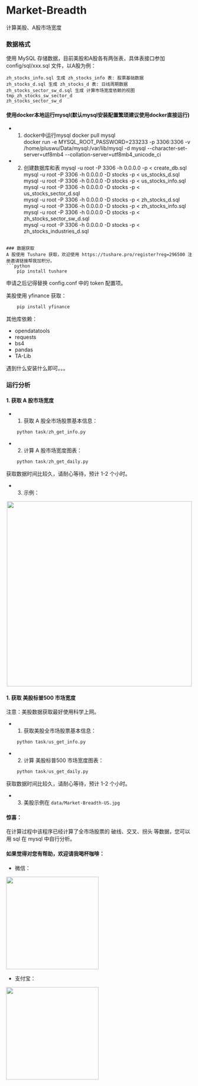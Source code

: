# Market-Breadth
计算美股、A股市场宽度

### 数据格式
使用 MySQL 存储数据，目前美股和A股各有两张表，具体表接口参加 config/sql/xxx.sql 文件，以A股为例：
```
zh_stocks_info.sql 生成 zh_stocks_info 表: 股票基础数据
zh_stocks_d.sql 生成 zh_stocks_d 表: 日线周期数据
zh_stocks_sector_sw_d.sql 生成 计算市场宽度依赖的视图
tmp_zh_stocks_sw_sector_d 
zh_stocks_sector_sw_d
```
#### 使用docker本地运行mysql(默认mysql安装配置繁琐建议使用docker直接运行)
+ 1. docker中运行mysql
docker pull mysql <br>
docker run  -e MYSQL_ROOT_PASSWORD=233233 -p 3306:3306  -v /home/pluswu/Data/mysql:/var/lib/mysql -d mysql --character-set-server=utf8mb4 --collation-server=utf8mb4_unicode_ci 

+ 2. 创建数据库和表
mysql -u root -P 3306 -h 0.0.0.0 -p < create_db.sql <br>
mysql -u root -P 3306 -h 0.0.0.0 -D stocks -p < us_stocks_d.sql <br>
mysql -u root -P 3306 -h 0.0.0.0 -D stocks -p < us_stocks_info.sql <br>
mysql -u root -P 3306 -h 0.0.0.0 -D stocks -p < us_stocks_sector_d.sql<br>
mysql -u root -P 3306 -h 0.0.0.0 -D stocks -p < zh_stocks_d.sql<br>
mysql -u root -P 3306 -h 0.0.0.0 -D stocks -p < zh_stocks_info.sql<br>
mysql -u root -P 3306 -h 0.0.0.0 -D stocks -p < zh_stocks_sector_sw_d.sql<br>
mysql -u root -P 3306 -h 0.0.0.0 -D stocks -p < zh_stocks_industries_d.sql<br>
```

### 数据获取
A 股使用 Tushare 获取，欢迎使用 https://tushare.pro/register?reg=296500 注册邀请链接帮我加积分。
```python 
    pip install tushare
```
申请之后记得替换 config.conf 中的 token 配置项。

美股使用 yfinance 获取：
```python 
    pip install yfinance
```
其他库依赖：
+ opendatatools
+ requests
+ bs4
+ pandas
+ TA-Lib

遇到什么安装什么即可。。。

### 运行分析
#### 1. 获取 A 股市场宽度
+ 1. 获取 A 股全市场股票基本信息：
```python   
    python task/zh_get_info.py
```
+ 2. 计算 A 股市场宽度图表：
```python   
    python task/zh_get_daily.py
```
获取数据时间比较久，请耐心等待，预计 1-2 个小时。
+ 3. 示例：
<div align="center">
	<img src="./data/Market-Breadth-ZH-SW.jpg" width="500">
</div>

#### 1. 获取 美股标普500 市场宽度
注意：美股数据获取最好使用科学上网。
+ 1. 获取美股全市场股票基本信息：
```python   
    python task/us_get_info.py
```
+ 2. 计算 美股标普500 市场宽度图表：
```python   
    python task/us_get_daily.py
```
获取数据时间比较久，请耐心等待，预计 1-2 个小时。
+ 3. 美股示例在 `data/Market-Breadth-US.jpg`

#### 惊喜：
在计算过程中该程序已经计算了全市场股票的 破线、交叉、拐头 等数据，您可以用 sql 在 mysql 中自行分析。

#### 如果觉得对您有帮助，欢迎请我喝杯咖啡：

+ 微信：
<div>
	<img src="./other/wechatpay.jpg" width="250">
</div>

+ 支付宝：
<div>
	<img src="./other/alipay.jpg" width="250">
</div>